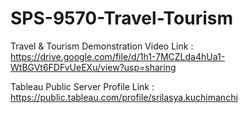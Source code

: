 # SPS-9570-Travel-Tourism
Travel &amp; Tourism
Demonstration Video Link : https://drive.google.com/file/d/1h1-7MCZLda4hUa1-WtBGVt6FDFvUeEXu/view?usp=sharing

Tableau Public Server Profile Link : https://public.tableau.com/profile/srilasya.kuchimanchi
